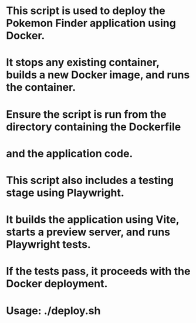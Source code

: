 
# This script is used to deploy the Pokemon Finder application using Docker.
# It stops any existing container, builds a new Docker image, and runs the container.
# Ensure the script is run from the directory containing the Dockerfile
# and the application code.

# This script also includes a testing stage using Playwright.
# It builds the application using Vite, starts a preview server, and runs Playwright tests.
# If the tests pass, it proceeds with the Docker deployment.

# Usage: ./deploy.sh